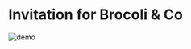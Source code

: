 # Invitation for Brocoli & Co

![demo]([https://raw.githubusercontent.com/Kaungkhant97/interview_invitation/master/demo.mp4](https://youtu.be/qQS7ODmPifI))


